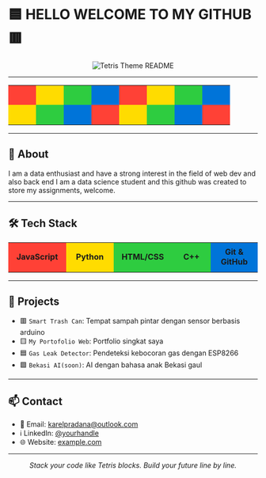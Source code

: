 # 🟦 HELLO WELCOME TO MY GITHUB 🟥

<p align="center">
  <img src="https://fakeimg.pl/600x120/000/FFF/?font=press-start-2p&text=TETRIS+README" alt="Tetris Theme README" />
</p>

---

<p align="center">
  <table cellpadding="0" cellspacing="0">
    <tr>
      <td bgcolor="#FF4136" width="40" height="40"></td>
      <td bgcolor="#FFDC00" width="40" height="40"></td>
      <td bgcolor="#2ECC40" width="40" height="40"></td>
      <td bgcolor="#0074D9" width="40" height="40"></td>
      <td bgcolor="#FF4136" width="40" height="40"></td>
      <td bgcolor="#FFDC00" width="40" height="40"></td>
      <td bgcolor="#2ECC40" width="40" height="40"></td>
      <td bgcolor="#0074D9" width="40" height="40"></td>
    </tr>
    <tr>
      <td bgcolor="#FFDC00" width="40" height="40"></td>
      <td bgcolor="#2ECC40" width="40" height="40"></td>
      <td bgcolor="#0074D9" width="40" height="40"></td>
      <td bgcolor="#FF4136" width="40" height="40"></td>
      <td bgcolor="#FFDC00" width="40" height="40"></td>
      <td bgcolor="#2ECC40" width="40" height="40"></td>
      <td bgcolor="#0074D9" width="40" height="40"></td>
      <td bgcolor="#FF4136" width="40" height="40"></td>
    </tr>
  </table>
</p>

---

## 🧱 About

I am a data enthusiast and have a strong interest in the field of web dev and also back end
I am a data science student and this github was created to store my assignments, welcome.

---

## 🛠️ Tech Stack

<p align="center">
  <table>
    <tr>
      <td bgcolor="#FF4136" width="150" height="60" align="center"><b>JavaScript</b></td>
      <td bgcolor="#FFDC00" width="150" height="60" align="center"><b>Python</b></td>
      <td bgcolor="#2ECC40" width="150" height="60" align="center"><b>HTML/CSS</b></td>
      <td bgcolor="#2ECC40" width="150" height="60" align="center"><b>C++</b></td>
      <td bgcolor="#0074D9" width="150" height="60" align="center"><b>Git & GitHub</b></td>
    </tr>
  </table>
</p>

---

## 📁 Projects

- 🟥 `Smart Trash Can`: Tempat sampah pintar dengan sensor berbasis arduino 
- 🟨 `My Portofolio Web`: Portfolio singkat saya  
- 🟦 `Gas Leak Detector`: Pendeteksi kebocoran gas dengan ESP8266
- 🟩 `Bekasi AI(soon)`: AI dengan bahasa anak Bekasi gaul

---

## 📫 Contact

- 📧 Email: karelpradana@outlook.com  
- ℹ️ LinkedIn: [@yourhandle]([https://twitter.com/yourhandle](https://www.linkedin.com/in/kharelputra/))  
- 🌐 Website: [example.com](https://karelptrp.github.io/web-portfolio-kharel/)  

---

<p align="center">
  <i>Stack your code like Tetris blocks. Build your future line by line.</i>
</p>
